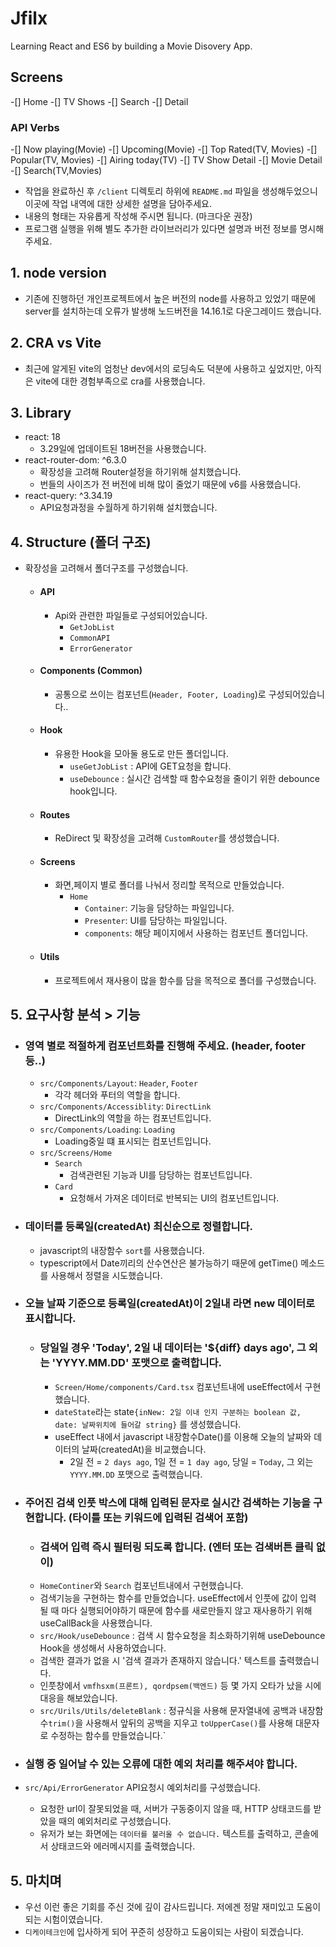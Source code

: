# Jfilx

Learning React and ES6 by building a Movie Disovery App.

## Screens

-[] Home
-[] TV Shows
-[] Search
-[] Detail

### API Verbs

-[] Now playing(Movie)
-[] Upcoming(Movie)
-[] Top Rated(TV, Movies)
-[] Popular(TV, Movies)
-[] Airing today(TV)
-[] TV Show Detail
-[] Movie Detail
-[] Search(TV,Movies)

- 작업을 완료하신 후 `/client` 디렉토리 하위에 `README.md` 파일을 생성해두었으니 이곳에 작업 내역에 대한 상세한 설명을 담아주세요.
- 내용의 형태는 자유롭게 작성해 주시면 됩니다. (마크다운 권장)
- 프로그램 실행을 위해 별도 추가한 라이브러리가 있다면 설명과 버전 정보를 명시해 주세요.

## 1. node version

- 기존에 진행하던 개인프로젝트에서 높은 버전의 node를 사용하고 있었기 때문에 server를 설치하는데 오류가 발생해 노드버전을 14.16.1로 다운그레이드 했습니다.

## 2. CRA vs Vite

- 최근에 알게된 vite의 엄청난 dev에서의 로딩속도 덕분에 사용하고 싶었지만, 아직은 vite에 대한 경험부족으로 cra를 사용했습니다.

## 3. Library

- react: 18
  - 3.29일에 업데이트된 18버전을 사용했습니다.
- react-router-dom: ^6.3.0
  - 확장성을 고려해 Router설정을 하기위해 설치했습니다.
  - 번들의 사이즈가 전 버전에 비해 많이 줄었기 때문에 v6를 사용했습니다.
- react-query: ^3.34.19
  - API요청과정을 수월하게 하기위해 설치했습니다.

## 4. Structure (폴더 구조)

- 확장성을 고려해서 폴더구조를 구성했습니다.
  - #### API
    - Api와 관련한 파일들로 구성되어있습니다.
      - `GetJobList`
      - `CommonAPI`
      - `ErrorGenerator`
  - #### Components (Common)
    - 공통으로 쓰이는 컴포넌트(`Header, Footer, Loading`)로 구성되어있습니다..
  - #### Hook
    - 유용한 Hook을 모아둘 용도로 만든 폴더입니다.
      - `useGetJobList` : API에 GET요청을 합니다.
      - `useDebounce` : 실시간 검색할 때 함수요청을 줄이기 위한 debounce hook입니다.
  - #### Routes
    - ReDirect 및 확장성을 고려해 `CustomRouter`를 생성했습니다.
  - #### Screens
    - 화면,페이지 별로 폴더를 나눠서 정리할 목적으로 만들었습니다.
      - `Home`
        - `Container`: 기능을 담당하는 파일입니다.
        - `Presenter`: UI를 담당하는 파일입니다.
        - `components`: 해당 페이지에서 사용하는 컴포넌트 폴더입니다.
  - #### Utils
    - 프로젝트에서 재사용이 많을 함수를 담을 목적으로 폴더를 구성했습니다.

## 5. 요구사항 분석 > 기능

- ### 영역 별로 적절하게 컴포넌트화를 진행해 주세요. (header, footer 등..)

  - `src/Components/Layout`: `Header`, `Footer`
    - 각각 헤더와 푸터의 역할을 합니다.
  - `src/Components/Accessiblity`: `DirectLink`
    - DirectLink의 역할을 하는 컴포넌트입니다.
  - `src/Components/Loading`: `Loading`
    - Loading중일 떄 표시되는 컴포넌트입니다.
  - `src/Screens/Home`
    - `Search`
      - 검색관련된 기능과 UI를 담당하는 컴포넌트입니다.
    - `Card`
      - 요청해서 가져온 데이터로 반복되는 UI의 컴포넌트입니다.

- ### 데이터를 등록일(createdAt) 최신순으로 정렬합니다.

  - javascript의 내장함수 `sort`를 사용했습니다.
  - typescript에서 Date끼리의 산수연산은 불가능하기 때문에 getTime() 메소드를 사용해서 정렬을 시도했습니다.

- ### 오늘 날짜 기준으로 등록일(createdAt)이 2일내 라면 new 데이터로 표시합니다.

  - ### 당일일 경우 'Today', 2일 내 데이터는 '${diff} days ago', 그 외는 'YYYY.MM.DD' 포맷으로 출력합니다.
    - `Screen/Home/components/Card.tsx` 컴포넌트내에 useEffect에서 구현했습니다.
    - `dateState`라는 state`{inNew: 2일 이내 인지 구분하는 boolean 값, date: 날짜위치에 들어갈 string}` 를 생성했습니다.
    - useEffect 내에서 javascript 내장함수Date()를 이용해 오늘의 날짜와 데이터의 날짜(createdAt)을 비교했습니다.
      - 2일 전 = `2 days ago`, 1일 전 = `1 day ago`, 당일 = `Today`, 그 외는`YYYY.MM.DD` 포맷으로 출력했습니다.

- ### 주어진 검색 인풋 박스에 대해 입력된 문자로 실시간 검색하는 기능을 구현합니다. (타이틀 또는 키워드에 입력된 검색어 포함)

  - ### 검색어 입력 즉시 필터링 되도록 합니다. (엔터 또는 검색버튼 클릭 없이)
  - `HomeContiner`와 `Search` 컴포넌트내에서 구현했습니다.
  - 검색기능을 구현하는 함수를 만들었습니다. useEffect에서 인풋에 값이 입력 될 때 마다 실행되어야하기 때문에 함수를 새로만들지 않고 재사용하기 위해 useCallBack을 사용했습니다.
  - `src/Hook/useDebounce` : 검색 시 함수요청을 최소화하기위해 useDebounce Hook을 생성해서 사용하였습니다.
  - 검색한 결과가 없을 시 '검색 결과가 존재하지 않습니다.' 텍스트를 출력했습니다.
  - 인풋창에서 `vmfhsxm(프론트), qordpsem(백엔드)` 등 몇 가지 오타가 났을 시에 대응을 해보았습니다.
  - `src/Urils/Utils/deleteBlank` : 정규식을 사용해 문자열내에 공백과 내장함수`trim()`을 사용해서 앞뒤의 공백을 지우고 `toUpperCase()`를 사용해 대문자로 수정하는 함수를 만들었습니다.`

- ### 실행 중 일어날 수 있는 오류에 대한 예외 처리를 해주셔야 합니다.
- `src/Api/ErrorGenerator` API요청시 예외처리를 구성했습니다.
  - 요청한 url이 잘못되었을 때, 서버가 구동중이지 않을 때, HTTP 상태코드를 받았을 때의 예외처리로 구성했습니다.
  - 유저가 보는 화면에는 `데이터를 불러올 수 없습니다.` 텍스트를 출력하고, 콘솔에서 상태코드와 에러메시지를 출력했습니다.

## 5. 마치며

- 우선 이런 좋은 기회를 주신 것에 깊이 감사드립니다. 저에겐 정말 재미있고 도움이 되는 시험이였습니다.
- `디케이테크인`에 입사하게 되어 꾸준히 성장하고 도움이되는 사람이 되겠습니다.

